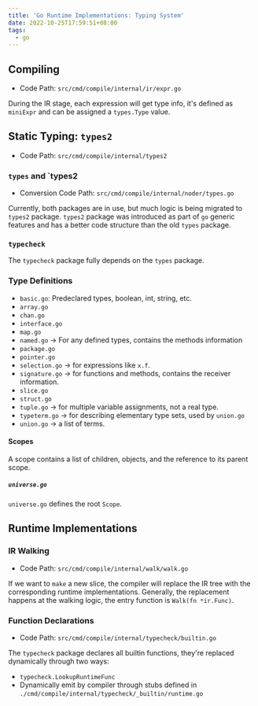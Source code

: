```yaml
---
title: 'Go Runtime Implementations: Typing System'
date: 2022-10-25T17:59:51+08:00
tags:
  - go
---
```


## Compiling

- Code Path: `src/cmd/compile/internal/ir/expr.go`

During the IR stage, each expression will get type info, it's defined as `miniExpr` and can be assigned a `types.Type` value.

## Static Typing: `types2`

- Code Path: `src/cmd/compile/internal/types2`

### `types` and `types2

- Conversion Code Path: `src/cmd/compile/internal/noder/types.go`

Currently, both packages are in use, but much logic is being migrated to `types2` package.
`types2` package was introduced as part of `go` generic features and has a better code structure than the old `types` package.

### `typecheck`

The `typecheck` package fully depends on the `types` package.

### Type Definitions

- `basic.go`: Predeclared types, boolean, int, string, etc.
- `array.go`
- `chan.go`
- `interface.go`
- `map.go`
- `named.go` -> For any defined types, contains the methods information
- `package.go`
- `pointer.go`
- `selection.go` -> for expressions like `x.f`.
- `signature.go` -> for functions and methods, contains the receiver information.
- `slice.go`
- `struct.go`
- `tuple.go` -> for multiple variable assignments, not a real type.
- `typeterm.go` -> for describing elementary type sets, used by `union.go`
- `union.go` -> a list of terms.

#### Scopes

A scope contains a list of children, objects, and the reference to its parent scope.

##### `universe.go`

`universe.go` defines the root `Scope`.

## Runtime Implementations

### IR Walking

- Code Path: `src/cmd/compile/internal/walk/walk.go`

If we want to `make` a new slice, the compiler will replace the IR tree with the corresponding runtime implementations.
Generally, the replacement happens at the walking logic, the entry function is `Walk(fn *ir.Func)`.

### Function Declarations

- Code Path: `src/cmd/compile/internal/typecheck/builtin.go`

The `typecheck` package declares all builtin functions, they're replaced dynamically through two ways:

- `typecheck.LookupRuntimeFunc`
- Dynamically emit by compiler through stubs defined in `./cmd/compile/internal/typecheck/_builtin/runtime.go`
